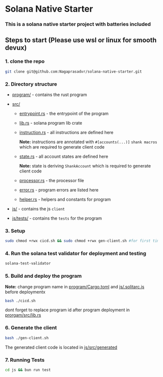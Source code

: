# Solana Native Starter

### This is a solana native starter project with batteries included

## Steps to start (Please use wsl or linux for smooth devux)

### 1. clone the repo

```bash
git clone git@github.com:Nagaprasadvr/solana-native-starter.git
```

### 2. Directory structure

- [program/](program/) - contains the rust program

- [src/](program/src/)

  - [entrypoint.rs](program/src/entrypoint.rs) - the entrypoint of the program
  - [lib.rs](program/src/lib.rs) - solana program lib crate
  - [instruction.rs](program/src/instruction.rs) - all instructions are defined here

    **Note:** instructions are annotated with `#[accounts(...)]` `shank macros` which are required to generate client code

  - [state.rs](program/src/state.rs) - all account states are defined here

    **Note:** state is deriving `ShankAccount` which is required to generate client code

  - [processor.rs](program/src/processor.rs) - the processor file
  - [error.rs](program/src/error.rs) - program errors are listed here
  - [helper.rs](program/src/helpers.rs) - helpers and constants for program

- [js/](js/) - contains the js `client`

- [js/tests/](js/tests/) - contains the `tests` for the program

### 3. Setup

```bash
sudo chmod +rwx cicd.sh && sudo chmod +rwx gen-client.sh #for first time to provide permissions
```

### 4. Run the solana test validator for deployment and testing

```bash
solana-test-validator
```

### 5. Build and deploy the program

**Note:** change program name in [program/Cargo.toml](program/Cargo.toml) and [js/.solitarc.js](js/.solitarc.js) before deploymentx

```bash
bash ./cicd.sh
```

dont forget to replace program id after program deployment in [prorgam/src/lib.rs](program/src//lib.rs)

### 6. Generate the client

```bash
bash ./gen-client.sh
```

The generated client code is located in
[js/src/generated](js/src/generated/)

### 7. Running Tests

```bash
cd js && bun run test
```
